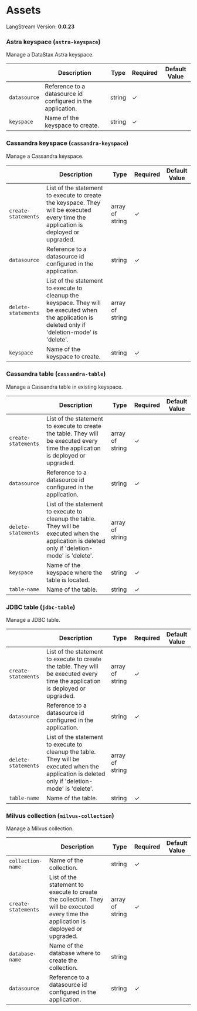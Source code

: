 # Assets

LangStream Version: **0.0.23**





### <a name="astra-keyspace"></a>Astra keyspace (`astra-keyspace`)

Manage a DataStax Astra keyspace.

|  | Description | Type | Required | Default Value |
| --- | --- | --- | --- | --- |
| `datasource` | Reference to a datasource id configured in the application. | string | ✓ |  |
| `keyspace` | Name of the keyspace to create. | string | ✓ |  |


### <a name="cassandra-keyspace"></a>Cassandra keyspace (`cassandra-keyspace`)

Manage a Cassandra keyspace.

|  | Description | Type | Required | Default Value |
| --- | --- | --- | --- | --- |
| `create-statements` | List of the statement to execute to create the keyspace. They will be executed every time the application is deployed or upgraded. | array of string | ✓ |  |
| `datasource` | Reference to a datasource id configured in the application. | string | ✓ |  |
| `delete-statements` | List of the statement to execute to cleanup the keyspace. They will be executed when the application is deleted only if 'deletion-mode' is 'delete'. | array of string |  |  |
| `keyspace` | Name of the keyspace to create. | string | ✓ |  |


### <a name="cassandra-table"></a>Cassandra table (`cassandra-table`)

Manage a Cassandra table in existing keyspace.

|  | Description | Type | Required | Default Value |
| --- | --- | --- | --- | --- |
| `create-statements` | List of the statement to execute to create the table. They will be executed every time the application is deployed or upgraded. | array of string | ✓ |  |
| `datasource` | Reference to a datasource id configured in the application. | string | ✓ |  |
| `delete-statements` | List of the statement to execute to cleanup the table. They will be executed when the application is deleted only if 'deletion-mode' is 'delete'. | array of string |  |  |
| `keyspace` | Name of the keyspace where the table is located. | string | ✓ |  |
| `table-name` | Name of the table. | string | ✓ |  |


### <a name="jdbc-table"></a>JDBC table (`jdbc-table`)

Manage a JDBC table.

|  | Description | Type | Required | Default Value |
| --- | --- | --- | --- | --- |
| `create-statements` | List of the statement to execute to create the table. They will be executed every time the application is deployed or upgraded. | array of string | ✓ |  |
| `datasource` | Reference to a datasource id configured in the application. | string | ✓ |  |
| `delete-statements` | List of the statement to execute to cleanup the table. They will be executed when the application is deleted only if 'deletion-mode' is 'delete'. | array of string |  |  |
| `table-name` | Name of the table. | string | ✓ |  |


### <a name="milvus-collection"></a>Milvus collection (`milvus-collection`)

Manage a Milvus collection.

|  | Description | Type | Required | Default Value |
| --- | --- | --- | --- | --- |
| `collection-name` | Name of the collection. | string | ✓ |  |
| `create-statements` | List of the statement to execute to create the collection. They will be executed every time the application is deployed or upgraded. | array of string | ✓ |  |
| `database-name` | Name of the database where to create the collection. | string |  |  |
| `datasource` | Reference to a datasource id configured in the application. | string | ✓ |  |


